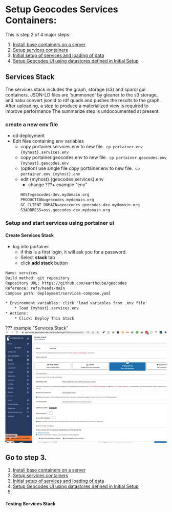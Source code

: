 #  Setup Geocodes Services  Containers:

This is step 2 of 4 major steps:

1. [Install base containers on a server](../stack_machines.md)
2. [Setup services containers](setup_geocodes_services_containers.md)
3. [Initial setup of services and loading of data](../data_loading/setup_indexing_with_gleanerio.md)
4. [Setup Geocodes UI using datastores defined in Initial Setup](../setting_up_user_interface/setup_geocodes_ui_containers.md)

## Services Stack
The services stack includes the graph, storage (s3) and sparql gui containers.
JSON-LD files are 'summoned' by gleaner to the s3 storage, and nabu convert jsonld to rdf quads
and pushes the results to the graph. 
After uploading, a step to produce a materialized view is required to improve performance
The summarize step is undocoumented at present.


### create a new env file

* cd deployment
* Edit files containing env variables
  * copy portainer.services.env to new file.` cp portainer.env {myhost}.services.env`
  * copy portainer.geocodes.env to new file.` cp portainer.geocodes.env {myhost}.geocodes.env`
  * (option) use single file copy portainer.env to new file.` cp portainer.env {myhost}.env`
  * edit {myhost}.{geocodes|services}.env
    * change
???+ example "env"
    ```{ .copy }
    HOST=geocodes-dev.mydomain.org
    PRODUCTION=geocodes.mydomain.org
    GC_CLIENT_DOMAIN=geoccodes.geocodes-dev.mydomain.org
    S3ADDRESS=oss.geocodes-dev.mydomain.org
    ```

### Setup and start services using portainer ui

#### Create Services Stack

* log into portainer
    * if this is a first login, it will ask you for a password.
    * Select **stack** tab
    * click **add stack** button
```
Name: services
Build method: git repository
Repository URL: https://github.com/earthcube/geocodes
Reference: refs/heads/main
Compose path: deployment/services-compose.yaml
```
    * Environment variables: click 'load variables from .env file'
        * load {myhost}.services.env
    * Actions: 
        * Click: Deploy This Stack 
??? example "Services Stack"
    ![Create Services Stack](../images/create_services.png)



## Go to step 3.

1. [Install base containers on a server](../stack_machines.md)
2. [Setup services containers](setup_geocodes_services_containers.md)
3. [Initial setup of services and loading of data](../data_loading/setup_indexing_with_gleanerio.md)
4. [Setup Geocodes UI using datastores defined in Initial Setup](../setting_up_user_interface/setup_geocodes_ui_containers.md)
5. 
#### Testing Services Stack
